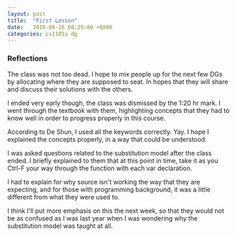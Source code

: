 ```yaml
---
layout: post
title:  "First Lesson"
date:   2016-08-16 08:25:00 +0800
categories: cs1101s dg
---
```


### Reflections

The class was not too dead. I hope to mix people up for the next few DGs by allocating where they are supposed to seat. In hopes that they will share and discuss their solutions with the others.

I ended very early though, the class was dismissed by the 1:20 hr mark. I went through the textbook with them, highlighting concepts that they had to know well in order to progress properly in this course.

According to De Shun, I used all the keywords correctly. Yay. I hope I explained the concepts properly, in a way that could be understood.

I was asked questions related to the substitution model after the class ended. I briefly explained to them that at this point in time, take it as you Ctrl-F your way through the function with each var declaration. 

I had to explain for why source isn't working the way that they are expecting, and for those with programming background, it was a little different from what they were used to.

I think I'll put more emphasis on this the next week, so that they would not be as confused as I was last year when I was wondering why the substitution model was taught at all. 